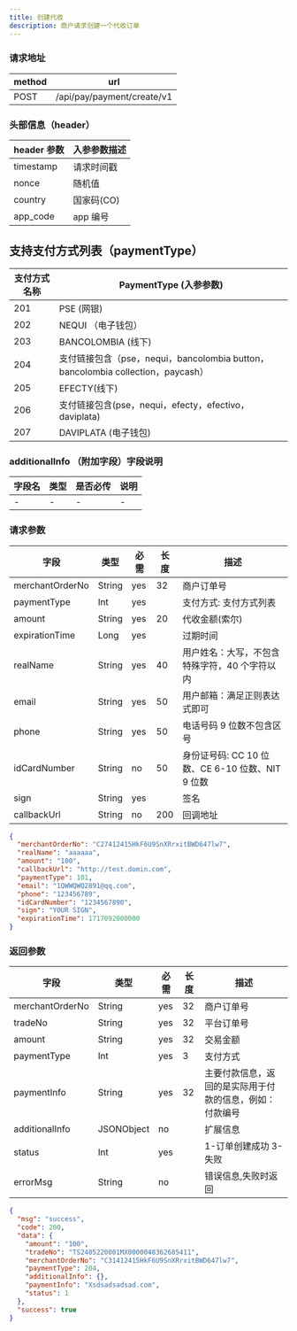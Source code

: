 ```yaml
---
title: 创建代收
description: 商户请求创建一个代收订单
---
```


### 请求地址

| method | url                        |
| ------ | -------------------------- |
| POST   | /api/pay/payment/create/v1 |

### 头部信息（header）

| header 参数 | 入参参数描述 |
| ----------- | ------------ |
| timestamp   | 请求时间戳   |
| nonce       | 随机值       |
| country     | 国家码(CO)   |
| app_code    | app 编号     |

## 支持支付方式列表（paymentType）

| 支付方式名称 | PaymentType (入参参数)                                                          |
| ------------ | ------------------------------------------------------------------------------- |
| 201          | PSE (网银)                                                                      |
| 202          | NEQUI （电子钱包）                                                              |
| 203          | BANCOLOMBIA (线下)                                                              |
| 204          | 支付链接包含（pse，nequi，bancolombia button，bancolombia collection，paycash） |
| 205          | EFECTY(线下)                                                                    |
| 206          | 支付链接包含(pse，nequi，efecty，efectivo，daviplata)                           |
| 207          | DAVIPLATA (电子钱包)                                                            |

### additionalInfo （附加字段）字段说明

| 字段名 | 类型 | 是否必传 | 说明 |
| ------ | ---- | -------- | ---- |
| -      | -    | -        | -    |

### 请求参数

| 字段            | 类型   | 必需 | 长度 | 描述                                             |
| --------------- | ------ | ---- | ---- | ------------------------------------------------ |
| merchantOrderNo | String | yes  | 32   | 商户订单号                                       |
| paymentType     | Int    | yes  |      | 支付方式: 支付方式列表                           |
| amount          | String | yes  | 20   | 代收金额(索尔)                                   |
| expirationTime  | Long   | yes  |      | 过期时间                                         |
| realName        | String | yes  | 40   | 用户姓名：大写，不包含特殊字符，40 个字符以内    |
| email           | String | yes  | 50   | 用户邮箱：满足正则表达式即可                     |
| phone           | String | yes  | 50   | 电话号码 9 位数不包含区号                        |
| idCardNumber    | String | no   | 50   | 身份证号码: CC 10 位数、CE 6-10 位数、NIT 9 位数 |
| sign            | String | yes  |      | 签名                                             |
| callbackUrl     | String | no   | 200  | 回调地址                                         |

```json title="请求示例"
{
  "merchantOrderNo": "C27412415HkF6U9SnXRrxitBWD647lw7",
  "realName": "aaaaaa",
  "amount": "100",
  "callbackUrl": "http://test.domin.com",
  "paymentType": 101,
  "email": "1QWWQWQ2891@qq.com",
  "phone": "123456789",
  "idCardNumber": "1234567890",
  "sign": "YOUR SIGN",
  "expirationTime": 1717092000000
}
```

### 返回参数

| 字段            | 类型       | 必需 | 长度 | 描述                                                     |
| --------------- | ---------- | ---- | ---- | -------------------------------------------------------- |
| merchantOrderNo | String     | yes  | 32   | 商户订单号                                               |
| tradeNo         | String     | yes  | 32   | 平台订单号                                               |
| amount          | String     | yes  | 32   | 交易金额                                                 |
| paymentType     | Int        | yes  | 3    | 支付方式                                                 |
| paymentInfo     | String     | yes  | 32   | 主要付款信息，返回的是实际用于付款的信息，例如：付款编号 |
| additionalInfo  | JSONObject | no   |      | 扩展信息                                                 |
| status          | Int        | yes  |      | 1-订单创建成功 3-失败                                    |
| errorMsg        | String     | no   |      | 错误信息,失败时返回                                      |

```json
{
  "msg": "success",
  "code": 200,
  "data": {
    "amount": "100",
    "tradeNo": "TS2405220001MX0000048362685411",
    "merchantOrderNo": "C31412415HkF6U9SnXRrxitBWD647lw7",
    "paymentType": 204,
    "additionalInfo": {},
    "paymentInfo": "Xsdsadsadsad.com",
    "status": 1
  },
  "success": true
}
```
